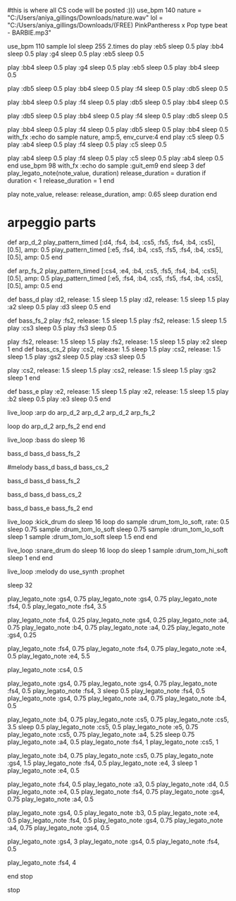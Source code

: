 #this is where all CS code will be posted :)))
use_bpm 140
nature = "C:/Users/aniya_gillings/Downloads/nature.wav"
lol = "C:/Users/aniya_gillings/Downloads/(FREE) PinkPantheress x Pop type beat - BARBIE.mp3"

use_bpm 110
sample  lol
sleep 255
2.times do
  play :eb5
  sleep 0.5
  play :bb4
  sleep 0.5
  play :g4
  sleep 0.5
  play :eb5
  sleep 0.5
  
  play :bb4
  sleep 0.5
  play :g4
  sleep 0.5
  play :eb5
  sleep 0.5
  play :bb4
  sleep 0.5
  
  play :db5
  sleep 0.5
  play :bb4
  sleep 0.5
  play :f4
  sleep 0.5
  play :db5
  sleep 0.5
  
  play :bb4
  sleep 0.5
  play :f4
  sleep 0.5
  play :db5
  sleep 0.5
  play :bb4
  sleep 0.5
  
  play :db5
  sleep 0.5
  play :bb4
  sleep 0.5
  play :f4
  sleep 0.5
  play :db5
  sleep 0.5
  
  play :bb4
  sleep 0.5
  play :f4
  sleep 0.5
  play :db5
  sleep 0.5
  play :bb4
  sleep 0.5
  with_fx :echo do
    sample  nature, amp:5, env_curve:4
  end
  play :c5
  sleep 0.5
  play :ab4
  sleep 0.5
  play :f4
  sleep 0.5
  play :c5
  sleep 0.5
  
  play :ab4
  sleep 0.5
  play :f4
  sleep 0.5
  play :c5
  sleep 0.5
  play :ab4
  sleep 0.5
end
use_bpm 98
with_fx :echo do
  sample :guit_em9
end
sleep 3
def play_legato_note(note_value, duration)
  release_duration = duration
  if duration < 1
    release_duration = 1
  end
  
  play note_value, release: release_duration, amp: 0.65
  sleep duration
end

# arpeggio parts

def arp_d_2
  play_pattern_timed [:d4, :fs4, :b4, :cs5, :fs5, :fs4, :b4, :cs5], [0.5], amp: 0.5
  play_pattern_timed [:e5, :fs4, :b4, :cs5, :fs5, :fs4, :b4, :cs5], [0.5], amp: 0.5
end

def arp_fs_2
  play_pattern_timed [:cs4, :e4, :b4, :cs5, :fs5, :fs4, :b4, :cs5], [0.5], amp: 0.5
  play_pattern_timed [:e5, :fs4, :b4, :cs5, :fs5, :fs4, :b4, :cs5], [0.5], amp: 0.5
end


def bass_d
  play :d2, release: 1.5
  sleep 1.5
  play :d2, release: 1.5
  sleep 1.5
  play :a2
  sleep 0.5
  play :d3
  sleep 0.5
end

def bass_fs_2
  play :fs2, release: 1.5
  sleep 1.5
  play :fs2, release: 1.5
  sleep 1.5
  play :cs3
  sleep 0.5
  play :fs3
  sleep 0.5
  
  play :fs2, release: 1.5
  sleep 1.5
  play :fs2, release: 1.5
  sleep 1.5
  play :e2
  sleep 1
end
def bass_cs_2
  play :cs2, release: 1.5
  sleep 1.5
  play :cs2, release: 1.5
  sleep 1.5
  play :gs2
  sleep 0.5
  play :cs3
  sleep 0.5
  
  play :cs2, release: 1.5
  sleep 1.5
  play :cs2, release: 1.5
  sleep 1.5
  play :gs2
  sleep 1
end

def bass_e
  play :e2, release: 1.5
  sleep 1.5
  play :e2, release: 1.5
  sleep 1.5
  play :b2
  sleep 0.5
  play :e3
  sleep 0.5
end

live_loop :arp do
  arp_d_2
  arp_d_2
  arp_d_2
  arp_fs_2
  
  loop do
    arp_d_2
    arp_fs_2
  end
end

live_loop :bass do
  sleep 16
  
  bass_d
  bass_d
  bass_fs_2
  
  #melody
  bass_d
  bass_d
  bass_cs_2
  
  bass_d
  bass_d
  bass_fs_2
  
  bass_d
  bass_d
  bass_cs_2
  
  bass_d
  bass_e
  bass_fs_2
end

live_loop :kick_drum do
  sleep 16
  loop do
    sample :drum_tom_lo_soft, rate: 0.5
    sleep 0.75
    sample :drum_tom_lo_soft
    sleep 0.75
    sample :drum_tom_lo_soft
    sleep 1
    sample :drum_tom_lo_soft
    sleep 1.5
  end
end

live_loop :snare_drum do
  sleep 16
  loop do
    sleep 1
    sample :drum_tom_hi_soft
    sleep 1
  end
end

live_loop :melody do
  use_synth :prophet
  
  sleep 32
  
  play_legato_note :gs4, 0.75
  play_legato_note :gs4, 0.75
  play_legato_note :fs4, 0.5
  play_legato_note :fs4, 3.5
  
  play_legato_note :fs4, 0.25
  play_legato_note :gs4, 0.25
  play_legato_note :a4, 0.75
  play_legato_note :b4, 0.75
  play_legato_note :a4, 0.25
  play_legato_note :gs4, 0.25
  
  play_legato_note :fs4, 0.75
  play_legato_note :fs4, 0.75
  play_legato_note :e4, 0.5
  play_legato_note :e4, 5.5
  
  play_legato_note :cs4, 0.5
  
  play_legato_note :gs4, 0.75
  play_legato_note :gs4, 0.75
  play_legato_note :fs4, 0.5
  play_legato_note :fs4, 3
  sleep 0.5
  play_legato_note :fs4, 0.5
  play_legato_note :gs4, 0.75
  play_legato_note :a4, 0.75
  play_legato_note :b4, 0.5
  
  play_legato_note :b4, 0.75
  play_legato_note :cs5, 0.75
  play_legato_note :cs5, 3.5
  sleep 0.5
  play_legato_note :cs5, 0.5
  play_legato_note :e5, 0.75
  play_legato_note :cs5, 0.75
  play_legato_note :a4, 5.25
  sleep 0.75
  play_legato_note :a4, 0.5
  play_legato_note :fs4, 1
  play_legato_note :cs5, 1
  
  
  
  play_legato_note :b4, 0.75
  play_legato_note :cs5, 0.75
  play_legato_note :gs4, 1.5
  play_legato_note :fs4, 0.5
  play_legato_note :e4, 3
  sleep 1
  play_legato_note :e4, 0.5
  
  
  play_legato_note :fs4, 0.5
  play_legato_note :a3, 0.5
  play_legato_note :d4, 0.5
  play_legato_note :e4, 0.5
  play_legato_note :fs4, 0.75
  play_legato_note :gs4, 0.75
  play_legato_note :a4, 0.5
  
  play_legato_note :gs4, 0.5
  play_legato_note :b3, 0.5
  play_legato_note :e4, 0.5
  play_legato_note :fs4, 0.5
  play_legato_note :gs4, 0.75
  play_legato_note :a4, 0.75
  play_legato_note :gs4, 0.5
  
  play_legato_note :gs4, 3
  play_legato_note :gs4, 0.5
  play_legato_note :fs4, 0.5
  
  play_legato_note :fs4, 4
  
end
stop

stop
